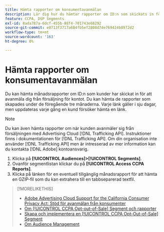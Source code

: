 ```yaml
---
title: Hämta rapporter om konsumentavanmälan
description: Lär dig hur du hämtar rapporter om ID:n som skickats in för begäran om avanmälan från försäljning.
feature: CCPA, DSP Segments
exl-id: 8ada787a-6dcf-455b-88f4-701743e68292
source-git-commit: e0713f3717a684fb5ef2808d7de769424b8972d2
workflow-type: tm+mt
source-wordcount: '163'
ht-degree: 0%

---
```


# Hämta rapporter om konsumentavanmälan

Du kan hämta månadsrapporter om ID:n som kunder har skickat in för att avanmäla dig från försäljning för kontot. Du kan hämta de rapporter som skapades under de föregående tre månaderna. Varje länk gäller i sju dagar, men uppdateras varje gång en kund försöker hämta en länk.

>[!NOTE]
>
>Du kan även hämta rapporter om när kunden avanmäler sig från försäljningen med Advertising Cloud [!DNL Trafficking API]. Instruktioner finns i dokumentationen för [!DNL Trafficking API]. Om din organisation inte använder [!DNL Trafficking API] men är intresserad av mer information kan du kontakta [!DNL Adobe] kontoansvarig.

1. Klicka på **[!UICONTROL Audiences]>[!UICONTROL Segments]**.
1. Ovanför segmentlistan klickar du på **[!UICONTROL Access CCPA Reports]**.
1. Klicka på länken för en eventuell tillgänglig månadsrapport för att hämta en GZIP-fil som du kan extrahera till en tabbseparerad textfil.

>[!MORELIKETHIS]
>
>* [Adobe Advertising Cloud Support for the California Consumer Privacy Act: Stöd för avanmälan från konsumenter](https://experienceleague.adobe.com/docs/advertising-cloud/privacy/ad-cloud-ccpa-opt-out-of-sale.html)
>* [Om [!UICONTROL CCPA Opt-out-of-Sale] Segment och rapporter](ccpa-opt-out-about.md)
>* [Skapa och implementera en [!UICONTROL CCPA Opt-Out-of-Sale] Segment](ccpa-opt-out-segment-create.md)
>* [Om Audience Management](audience-about.md)

